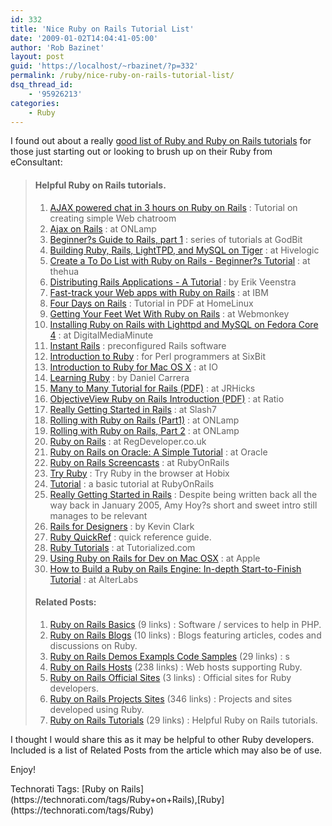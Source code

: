 ```yaml
---
id: 332
title: 'Nice Ruby on Rails Tutorial List'
date: '2009-01-02T14:04:41-05:00'
author: 'Rob Bazinet'
layout: post
guid: 'https://localhost/~rbazinet/?p=332'
permalink: /ruby/nice-ruby-on-rails-tutorial-list/
dsq_thread_id:
    - '95926213'
categories:
    - Ruby
---
```


I found out about a really [good list of Ruby and Ruby on Rails tutorials](https://webdeveloper.econsultant.com/ruby-rails-tutorials/) for those just starting out or looking to brush up on their Ruby from eConsultant:

> #### Helpful Ruby on Rails tutorials.
> 
> 1. [AJAX powered chat in 3 hours on Ruby on Rails](https://www.petercooper.co.uk/archives/001038.html) : Tutorial on creating simple Web chatroom
> 2. [Ajax on Rails](https://www.onlamp.com/pub/a/onlamp/2005/06/09/rails_ajax.html) : at ONLamp
> 3. [Beginner?s Guide to Rails, part 1](https://godbit.com/article/beginners-guide-to-rails-part-1) : series of tutorials at GodBit
> 4. [Building Ruby, Rails, LightTPD, and MySQL on Tiger](https://www.hivelogic.com/articles/2005/12/01/ruby_rails_lighttpd_mysql_tiger) : at Hivelogic
> 5. [Create a To Do List with Ruby on Rails - Beginner?s Tutorial](https://www.thehua.com/forums/comments.php?DiscussionID=2&1page=1#Item_1) : at thehua
> 6. [Distributing Rails Applications - A Tutorial](https://www.erikveen.dds.nl/distributingrubyapplications/rails.html) : by Erik Veenstra
> 7. [Fast-track your Web apps with Ruby on Rails](https://www-128.ibm.com/developerworks/linux/library/l-rubyrails/) : at IBM
> 8. [Four Days on Rails](https://rails.homelinux.org/) : Tutorial in PDF at HomeLinux
> 9. [Getting Your Feet Wet With Ruby on Rails](https://webmonkey.wired.com/webmonkey/05/28/index4a.html) : at Webmonkey
> 10. [Installing Ruby on Rails with Lighttpd and MySQL on Fedora Core 4](https://digitalmediaminute.com/howto/fc4rails/) : at DigitalMediaMinute
> 11. [Instant Rails](https://instantrails.rubyforge.org/wiki/wiki.pl) : preconfigured Rails software
> 12. [Introduction to Ruby](https://migo.sixbit.org/papers/Introduction_to_Ruby/slide-index.html) : for Perl programmers at SixBit
> 13. [Introduction to Ruby for Mac OS X](https://www.io.com/%7Ejimm/writing/Intro_to_Ruby.html) : at IO
> 14. [Learning Ruby](https://www.math.umd.edu/%7Edcarrera/ruby/0.3/) : by Daniel Carrera
> 15. [Many to Many Tutorial for Rails (PDF)](https://jrhicks.net/Projects/rails/has_many_and_belongs_to_many.pdf) : at JRHicks
> 16. [ObjectiveView Ruby on Rails Introduction (PDF)](https://www.ratio.co.uk/ov9pdf.pdf) : at Ratio
> 17. [Really Getting Started in Rails](https://www.slash7.com/articles/2005/01/24/really-getting-started-in-rails) : at Slash7
> 18. [Rolling with Ruby on Rails (Part1)](https://www.onlamp.com/pub/a/onlamp/2005/01/20/rails.html) : at ONLamp
> 19. [Rolling with Ruby on Rails, Part 2](https://www.onlamp.com/pub/a/onlamp/2005/03/03/rails.html) : at ONLamp
> 20. [Ruby on Rails](https://www.regdeveloper.co.uk/2006/07/03/ruby_rails_part1/) : at RegDeveloper.co.uk
> 21. [Ruby on Rails on Oracle: A Simple Tutorial](https://www.oracle.com/technology/pub/articles/haefel-oracle-ruby.html) : at Oracle
> 22. [Ruby on Rails Screencasts](https://www.rubyonrails.org/screencasts) : at RubyOnRails
> 23. [Try Ruby](https://tryruby.hobix.com/) : Try Ruby in the browser at Hobix
> 24. [Tutorial](https://wiki.rubyonrails.com/rails/pages/Tutorial) : a basic tutorial at RubyOnRails
> 25. [Really Getting Started in Rails](https://www.slash7.com/articles/2005/01/24/really-getting-started-in-rails) : Despite being written back all the way back in January 2005, Amy Hoy?s short and sweet intro still manages to be relevant
> 26. [Rails for Designers](https://glu.ttono.us/articles/2006/03/21/rails-for-designers) : by Kevin Clark
> 27. [Ruby QuickRef](https://www.zenspider.com/Languages/Ruby/QuickRef.html) : quick reference guide.
> 28. [Ruby Tutorials](https://www.tutorialized.com/tutorials/Ruby-on-Rails/1) : at Tutorialized.com
> 29. [Using Ruby on Rails for Dev on Mac OSX](https://developer.apple.com/tools/rubyonrails.html) : at Apple
> 30. [How to Build a Ruby on Rails Engine: In-depth Start-to-Finish Tutorial](https://alterlabs.com/ruby/how-to-build-a-ruby-on-rails-engine-in-depth-start-to-finish-tutorial/) : at AlterLabs
>  
> #### Related Posts:
> 
> 1. [Ruby on Rails Basics](https://www.econsultant.com/web-developer/ruby-rails-basics/) (9 links) : Software / services to help in PHP.
> 2. [Ruby on Rails Blogs](https://www.econsultant.com/web-developer/ruby-rails-blogs/) (10 links) : Blogs featuring articles, codes and discussions on Ruby.
> 3. [Ruby on Rails Demos Exampls Code Samples](https://www.econsultant.com/web-developer/ruby-rails-demos-examples-code-samples/) (29 links) : s
> 4. [Ruby on Rails Hosts](https://www.econsultant.com/web-developer/ruby-rails-hosts/) (238 links) : Web hosts supporting Ruby.
> 5. [Ruby on Rails Official Sites](https://www.econsultant.com/web-developer/ruby-rails-official-sites/) (3 links) : Official sites for Ruby developers.
> 6. [Ruby on Rails Projects Sites](https://www.econsultant.com/web-developer/ruby-rails-projects-sites/) (346 links) : Projects and sites developed using Ruby.
> 7. [Ruby on Rails Tutorials](https://www.econsultant.com/web-developer/ruby-rails-tutorials/) (29 links) : Helpful Ruby on Rails tutorials.

I thought I would share this as it may be helpful to other Ruby developers. Included is a list of Related Posts from the article which may also be of use.

Enjoy!

<div class="wlWriterEditableSmartContent" id="scid:0767317B-992E-4b12-91E0-4F059A8CECA8:26fec878-0167-456c-b019-6664a9de9b82" style="padding-right: 0px; display: inline; padding-left: 0px; float: none; padding-bottom: 0px; margin: 0px; padding-top: 0px">Technorati Tags: [Ruby on Rails](https://technorati.com/tags/Ruby+on+Rails),[Ruby](https://technorati.com/tags/Ruby)</div>